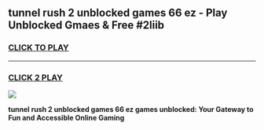 
## tunnel rush 2 unblocked games 66 ez - Play Unblocked Gmaes & Free #2liib
<h3>
<a href="https://news.freeplayer.one?title=tunnel_rush_2_unblocked_games_66_ez&ref=24F">CLICK TO PLAY</a></h3>
<hr>

<h3>
<a href="https://news.freeplayer.one?title=tunnel_rush_2_unblocked_games_66_ez&ref=24F">CLICK 2 PLAY</a>
  
</h3>

<a href="https://news.freeplayer.one?title=tunnel_rush_2_unblocked_games_66_ez&ref=24F/"><img src="https://clearcache.store/games.png"></a>


**tunnel rush 2 unblocked games 66 ez games unblocked: Your Gateway to Fun and Accessible Online Gaming**
